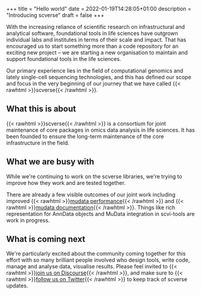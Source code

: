 +++
title = "Hello world"
date = 2022-01-19T14:28:05+01:00
description = "Introducing scverse"
draft = false
+++

With the increasing reliance of scientific research on infrastructural and analytical software, foundational tools in life sciences have outgrown individual labs and institutes in terms of their scale and impact. That has encouraged us to start something more than a code repository for an exciting new project – we are starting a new organisation to maintain and support foundational tools in the life sciences.

Our primary experience lies in the field of computational genomics and lately single-cell sequencing technologies, and this has defined our scope and focus in the very beginning of our journey that we have called {{< rawhtml >}}<span class="backticked">scverse</span>{{< /rawhtml >}}.


## What this is about

{{< rawhtml >}}<span class="backticked">scverse</span>{{< /rawhtml >}} is a consortium for joint maintenance of core packages in omics data analysis in life sciences. It has been founded to ensure the long-term maintenance of the core infrastructure in the field.


## What we are busy with

While we're continuing to work on the scverse libraries, we're trying to improve how they work and are tested together.

There are already a few visible outcomes of our joint work including improved {{< rawhtml >}}<a href="https://mudata.readthedocs.io/en/latest/changelog.html#v0-1-2" target="_blank">mudata performance</a>{{< /rawhtml >}} and {{< rawhtml >}}<a href="https://mudata.readthedocs.io/en/latest/" target="_blank">mudata documentation</a>{{< /rawhtml >}}. Things like rich representation for AnnData objects and MuData integration in scvi-tools are work in progress.


## What is coming next

We're particularly excited about the community coming together for this effort with so many brilliant people involved who design tools, write code, manage and analyse data, visualise results. Please feel invited to {{< rawhtml >}}<a href="https://scanpy.discourse.group/" target="_blank">join us on Discourse</a>{{< /rawhtml >}}, and make sure to {{< rawhtml >}}<a href="https://twitter.com/scanpy_team" target="_blank">follow us on Twitter</a>{{< /rawhtml >}} to keep track of scverse updates.

